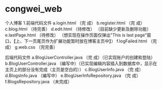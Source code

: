 # congwei_web
个人博客
1.前端代码文件
a.login.html                      （完  成）
b.register.html                   （完  成）
c.blog.html                       （待完善）
d.edit.html                       （待修改） （目前缺少更新及删除功能）
e.lastPage.html                   （待修改） （想实现在操作页面仅弹出"This is last page"窗口，【上、下一页尾页作为扩展功能暂时放在博客主页中】）
f.logFailed.html                  （完  成）
g.web.css                         （完完善） 

后端代码文件
a.BlogUserController.java         （完  成）（已实现账户的创建和登陆）
b.BlogUserController.java         （编写中）（已实现编辑内容插入到数据库中，显示在主页上的部分没有完成（主页是空白的））
c.BlogUserInfo.java               （完  成） 
d.BlogsInfo.java                  （编写中）
e.BlogUserInfoRepository.java     （完  成）
f.BlogsRepository.java            （未完成）
 
